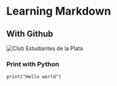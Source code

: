 # Learning Markdown
## With Github
![Club Estudiantes de la Plata](https://upload.wikimedia.org/wikipedia/commons/thumb/d/da/Escudo_de_Estudiantes_de_La_Plata.svg/125px-Escudo_de_Estudiantes_de_La_Plata.svg.png)
### Print with Python
```
print("Hello world")
```

